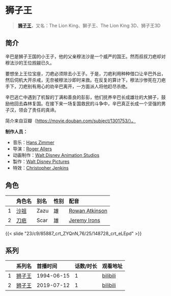 # 狮子王


> <u>**[狮子王](https://bgm.tv/subject/22985)**</u>，又名：The Lion King、獅子王、The Lion King 3D、狮子王3D

## 简介

辛巴是狮子王国的小王子，他的父亲穆法沙是一个威严的国王。然而叔叔刀疤却对穆法沙的王位觊觎已久。

要想坐上王位宝座，刀疤必须除去小王子。于是，刀疤利用种种借口让辛巴外出，然后伺机大开杀戒，无奈被穆法沙即时来救。在反复的算计下，穆法沙惨死在刀疤手下，刀疤别有用心的劝辛巴离开，一方面派人将他赶尽杀绝。

辛巴逃亡中遇到了机智的丁满和善良的彭彭，他们抚养辛巴长成雄壮的大狮子，鼓励他回去森林复国。在接下来一场复国救民的斗争中，辛巴真正长成一个坚强的男子汉，领会了责任的真谛。

简介来自豆瓣（https://movie.douban.com/subject/1301753/）。

**制作人员：**
- 音乐：[Hans Zimmer](https://bgm.tv/person/10496)
- 导演：[Roger Allers](https://bgm.tv/person/15529)
- 动画制作：[Walt Disney Animation Studios](https://bgm.tv/person/13956)
- 製作：[Walt Disney Pictures](https://bgm.tv/person/6816)
- 特效：[Christopher Jenkins](https://bgm.tv/person/47216)

## 角色

|     |   角色名   |   别名  | 性别 |  配音  |
|:--- |:------  |:----      |:---  |:--   |
| 1 | [沙祖](https://bgm.tv/character/85887) | Zazu | 雄 | [Rowan Atkinson](https://bgm.tv/person/33334) |
| 2 | [刀疤](https://bgm.tv/character/148728) | Scar | 雄 | [Jeremy Irons](https://bgm.tv/person/59243) |

{{< slide "23/c9/85887_crt_ZYQnN,76/25/148728_crt_eLEpd" >}}

## 系列

|     | 系列名 | 首播时间       | 话数/时长 | 观看地址                                                      |
| :-- | :-- | :--------- | :---- | :-------------------------------------------------------- |
| 1   |[狮子王](https://bgm.tv/subject/22985)| 1994-06-15 | 1     | [bilibili](https://www.bilibili.com/bangumi/play/ss46258) |
| 2   |[狮子王](https://bgm.tv/subject/209567)| 2019-07-12 | 1     | [bilibili](https://www.bilibili.com/bangumi/play/ss46289) |



